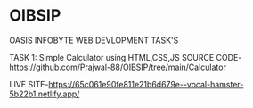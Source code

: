 # OIBSIP
OASIS INFOBYTE WEB DEVLOPMENT TASK'S

TASK 1: Simple Calculator using HTML,CSS,JS
SOURCE CODE-https://github.com/Prajwal-88/OIBSIP/tree/main/Calculator

LIVE SITE-https://65c061e90fe811e21b6d679e--vocal-hamster-5b22b1.netlify.app/

